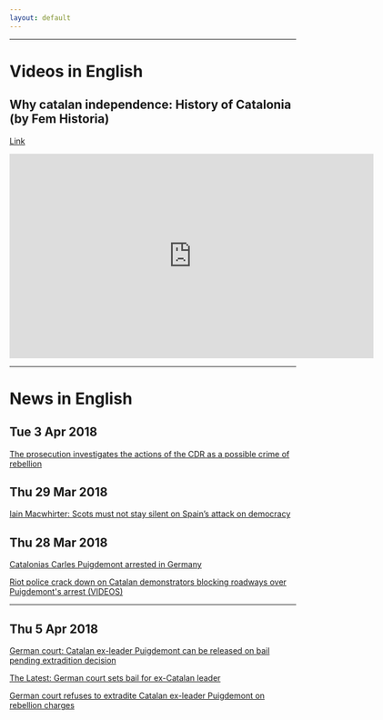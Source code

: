 ```yaml
---
layout: default
---
```


* * *

# Videos in English

<!--
<iframe width="420" height="315" src="http://www.youtube.com/embed/dQw4w9WgXcQ" frameborder="0" allowfullscreen></iframe>
-->

## Why catalan independence: History of Catalonia (by Fem Historia)

[Link](https://vimeo.com/262109475)

<iframe src="https://player.vimeo.com/video/262109475" width="640" height="360" frameborder="0" webkitallowfullscreen mozallowfullscreen allowfullscreen></iframe>


* * *

# News in English

## Tue  3 Apr 2018

[The prosecution investigates the actions of the CDR as a possible crime of rebellion](http://www.turkeytelegraph.com/politics/the-prosecution-investigates-the-actions-of-the-cdr-as-a-possible-crime-of-rebellion-h16888.html)

## Thu 29 Mar 2018

[Iain Macwhirter: Scots must not stay silent on Spain’s attack on democracy](http://www.heraldscotland.com/news/16120265.Iain_Macwhirter__Scots_must_not_stay_silent_on_Spain___s_attack_on_democracy/)

## Thu 28 Mar 2018

[Catalonias Carles Puigdemont arrested in Germany](https://www.politico.com/www.politico.eu/article/carles-puigdemont-catalonia-arrested-germany/?ref=hvper.com&utm_source=hvper.com&utm_medium=website)

[Riot police crack down on Catalan demonstrators blocking roadways over Puigdemont's arrest (VIDEOS)](https://www.rt.com/news/422483-catalonia-clashes-police-protesters/?ref=hvper.com&utm_source=hvper.com&utm_medium=website)

* * *

## Thu  5 Apr 2018

[German court: Catalan ex-leader Puigdemont can be released on bail pending extradition decision](https://www.washingtonpost.com/world/europe/german-court-catalan-ex-leader-puigdemont-can-be-released-on-bail-pending-extradition-decision/2018/04/05/a8a097be-38f2-11e8-af3c-2123715f78df_story.html?ref=hvper.com&utm_source=hvper.com&utm_medium=website)

[The Latest: German court sets bail for ex-Catalan leader](http://abcnews.go.com/International/wireStory/latest-catalan-leader-pens-open-letter-prison-54252041?ref=hvper.com&utm_source=hvper.com&utm_medium=website)

[German court refuses to extradite Catalan ex-leader Puigdemont on rebellion charges](https://www.rt.com/news/423317-catalonias-ex-president-released/?ref=hvper.com&utm_source=hvper.com&utm_medium=website)

